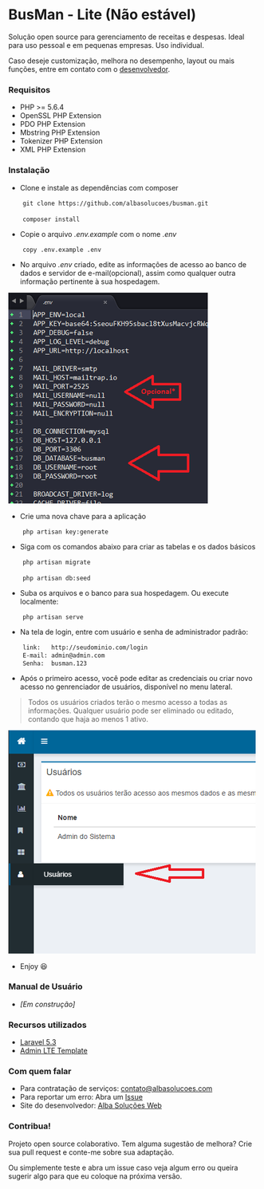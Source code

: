 # BusMan - Lite (Não estável)

Solução open source para gerenciamento de receitas e despesas. Ideal para uso pessoal e em pequenas empresas. Uso individual.

Caso deseje customização, melhora no desempenho, layout ou mais funções, entre em contato com o [desenvolvedor](https://albasolucoes.com).

### Requisitos ###

* PHP >= 5.6.4
* OpenSSL PHP Extension
* PDO PHP Extension
* Mbstring PHP Extension
* Tokenizer PHP Extension
* XML PHP Extension

### Instalação ###

* Clone e instale as dependências com composer
```
    git clone https://github.com/albasolucoes/busman.git

    composer install
```

* Copie o arquivo *.env.example* com o nome *.env*
```
    copy .env.example .env
```
* No arquivo *.env* criado, edite as informações de acesso ao banco de dados e servidor de e-mail(opcional), assim como qualquer outra informação pertinente à sua hospedagem.

![Configurando acesso ao banco](/db_config.png)

* Crie uma nova chave para a aplicação

```
    php artisan key:generate
```

* Siga com os comandos abaixo para criar as tabelas e os dados básicos

```
    php artisan migrate

    php artisan db:seed
```
* Suba os arquivos e o banco para sua hospedagem. Ou execute localmente:
```
	php artisan serve
```
* Na tela de login, entre com usuário e senha de administrador padrão:

```
	link:   http://seudominio.com/login
    E-mail: admin@admin.com
    Senha:  busman.123
```

* Após o primeiro acesso, você pode editar as credenciais ou criar novo acesso no genrenciador de usuários, disponível no menu lateral.

>Todos os usuários criados terão o mesmo acesso a todas as informações.
>Qualquer usuário pode ser eliminado ou editado, contando que haja ao menos 1 ativo.

![Editar Usuários](/user_nenu.png)

* Enjoy :satisfied:

### Manual de Usuário ###

* *[Em construção]*

### Recursos utilizados ###

* [Laravel 5.3](https://github.com/laravel/laravel)
* [Admin LTE Template](https://github.com/almasaeed2010/AdminLTE/)

### Com quem falar ###

* Para contratação de serviços: [contato@albasolucoes.com](mailto:contato@albasolucoes.com)
* Para reportar um erro: Abra um [Issue](https://github.com/albasolucoes/busman/issues)
* Site do desenvolvedor: [Alba Soluções Web](https://albasolucoes.com)

### Contribua! ###

Projeto open source colaborativo. Tem alguma sugestão de melhora? Crie sua pull request e conte-me sobre sua adaptação.

Ou simplemente teste e abra um issue caso veja algum erro ou queira sugerir algo para que eu coloque na próxima versão.